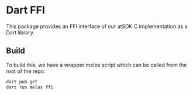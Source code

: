 # Dart FFI

This package provides an FFI interface of our atSDK C implementation as a Dart
library.

## Build

To build this, we have a wrapper melos script which can be called from the root
of the repo:

```sh
dart pub get
dart run melos ffi
```

